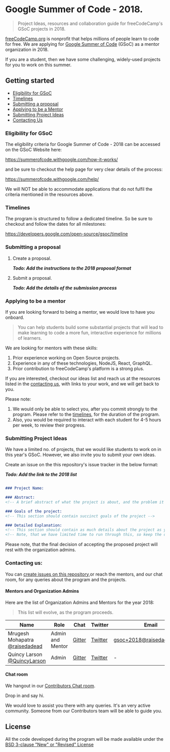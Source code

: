 # Google Summer of Code - 2018.

> Project Ideas, resources and collaboration guide for freeCodeCamp's GSoC projects in 2018.

[freeCodeCamp.org](https://freecodecamp.org) is nonprofit that helps millions of people learn to code for free. We are applying for [Google Summer of Code](https://summerofcode.withgoogle.com/) (GSoC) as a mentor organization in 2018.

If you are a student, then we have some challenging, widely-used projects for you to work on this summer.

## Getting started

- [Eligibility for GSoC](#eligibility-for-GSoC)
- [Timelines](#timelines)
- [Submitting a proposal](#submitting-a-proposal)
- [Applying to be a Mentor](#applying-to-be-a-mentor)
- [Submitting Project Ideas](#submitting-project-ideas)
- [Contacting Us](#contacting-us)


### Eligibility for GSoC

The eligibility criteria for Google Summer of Code - 2018 can be accessed on the GSoC Website here:

<https://summerofcode.withgoogle.com/how-it-works/>

and be sure to checkout the help page for very clear details of the process:

<https://summerofcode.withgoogle.com/help/>

We will NOT be able to accommodate applications that do not fulfil the criteria mentioned in the resources above.

### Timelines

The program is structured to follow a dedicated timeline. So be sure to checkout and follow the dates for all milestones:

<https://developers.google.com/open-source/gsoc/timeline>

### Submitting a proposal

1. Create a proposal.

   **_Todo: Add the instructions to the 2018 proposal format_**

2. Submit a proposal.

   **_Todo: Add the details of the submission process_**

### Applying to be a mentor

If you are looking forward to being a mentor, we would love to have you onboard.

> You can help students build some substantial projects that will lead to make learning to code a more fun, interactive experience for millions of learners.

We are looking for mentors with these skills:

1. Prior experience working on Open Source projects.
2. Experience in any of these technologies, NodeJS, React, GraphQL.
3. Prior contribution to freeCodeCamp's platform is a strong plus.

If you are interested, checkout our ideas list and reach us at the resources listed in the [contacting us](contacting-us), with links to your work, and we will get back to you.

Please note:

1. We would only be able to select you, after you commit strongly to the program. Please refer to the [timelines](#timelines), for the duration of the program.
2. Also, you would be required to interact with each student for 4-5 hours per week, to review their progress.

### Submitting Project Ideas

We have a limited no. of projects, that we would like students to work on in this year's GSoC. However, we also invite you to submit your own ideas.

Create an issue on the this repository's issue tracker in the below format:

**_Todo: Add the link to the 2018 list_**

```md

### Project Name:

### Abstract:
<!-- A brief abstract of what the project is about, and the problem it aims to solve -->

### Goals of the project:
<!-- This section should contain succinct goals of the project -->

### Detailed Explanation:
<!-- This section should contain as much details about the project as you can add -->
<!-- Note, that we have limited time to run through this, so keep the description in small bullet points, feel free to add as many sections as you see fit -->

```

Please note, that the final decision of accepting the proposed project will rest with the organization admins.

### Contacting us:

You can [create issues on this repository](https://github.com/freeCodeCamp/gsoc/issues/new),or reach the mentors, and our chat room, for any queries about the program and the projects.

#### Mentors and Organization Admins

Here are the list of Organization Admins and Mentors for the year 2018:

> This list will evolve, as the program proceeds.

| Name | Role | Chat | Twitter | Email |
|---|---|---|---|---|
| Mrugesh Mohapatra [@raisedadead](https://github.com/raisedadead) | Admin and Mentor | [Gitter](https://gitter.im/raisedadead) | [Twitter](https://twitter.com/raisedadead) | [gsoc+2018@raisedadead.com](mailto:gsoc+2018@raisedadead.com) |
| Quincy Larson [@QuincyLarson](https://github.com/QuincyLarson) | Admin | [Gitter](https://gitter.im/QuincyLarson) | [Twitter](https://twitter.com/ossia) | - |

#### Chat room

We hangout in our [Contributors Chat room](https://gitter.im/FreeCodeCamp/Contributors).

Drop in and say hi.

We would love to assist you there with any queries. It's an very active community. Someone from our Contributors team will be able to guide you.

## License

All the code developed during the program will be made available under the [BSD 3-clause "New" or "Revised" License](LICENSE)

